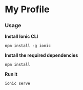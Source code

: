 # My Profile

### Usage

**Install Ionic CLI**

```npm install -g ionic```

**Install the required dependencies**

```npm install```

**Run it**

```ionic serve```